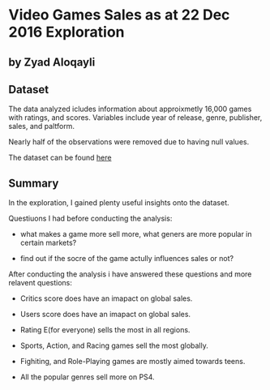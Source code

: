 # Video Games Sales as at 22 Dec 2016 Exploration

## by Zyad Aloqayli


## Dataset

The data analyzed icludes information about approixmetly 16,000 games with ratings, and scores. Variables include year of release, genre, publisher, sales, and paltform.

Nearly half of the observations were removed due to having null values.

The dataset can be found <a href="https://www.kaggle.com/rush4ratio/video-game-sales-with-ratings">here</a> 



## Summary 

In the exploration, I gained plenty useful insights onto the dataset.

Questiuons I had before conducting the analysis:

- what makes a game more sell more, what geners are more popular in certain markets?

- find out if the socre of the game actully influences sales or not?

After conducting the analysis i have answered these questions and more relavent questions:

- Critics score does have an imapact on global sales.

- Users score does have an imapact on global sales.

- Rating E(for everyone) sells the most in all regions.

- Sports, Action, and Racing games sell the most globally.

- Fighiting, and Role-Playing games are mostly aimed towards teens.

- All the popular genres sell more on PS4.


```python

```
